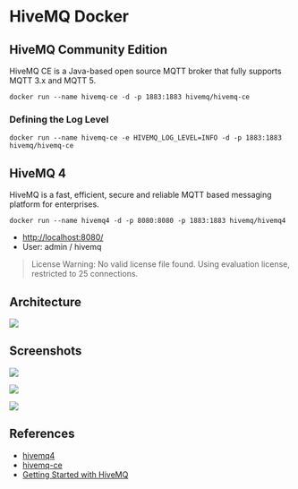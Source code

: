 # HiveMQ Docker

## HiveMQ Community Edition
HiveMQ CE is a Java-based open source MQTT broker that fully supports MQTT 3.x and MQTT 5.

```
docker run --name hivemq-ce -d -p 1883:1883 hivemq/hivemq-ce
```

### Defining the Log Level
```
docker run --name hivemq-ce -e HIVEMQ_LOG_LEVEL=INFO -d -p 1883:1883 hivemq/hivemq-ce
```

## HiveMQ 4
HiveMQ is a fast, efficient, secure and reliable MQTT based messaging platform for enterprises.

```
docker run --name hivemq4 -d -p 8080:8080 -p 1883:1883 hivemq/hivemq4
```
- [http://localhost:8080/](http://localhost:8080/)
- User: admin / hivemq

>License Warning: No valid license file found. Using evaluation license, restricted to 25 connections. 

## Architecture
![](https://www.hivemq.com/img/hivemq-platform.png)

## Screenshots
![](https://www.hivemq.com/img/downloads/hivemq-control-center.png)

![](https://www.hivemq.com/docs/hivemq/4.7/user-guide/_images/getting-started/dashboard.png)

![](https://www.hivemq.com/docs/hivemq/4.7/user-guide/_images/getting-started/clients-overview.png)

## References
- [hivemq4](https://hub.docker.com/r/hivemq/hivemq4)
- [hivemq-ce](https://hub.docker.com/r/hivemq/hivemq-ce)
- [Getting Started with HiveMQ](https://www.hivemq.com/docs/hivemq/4.7/user-guide/getting-started.html)